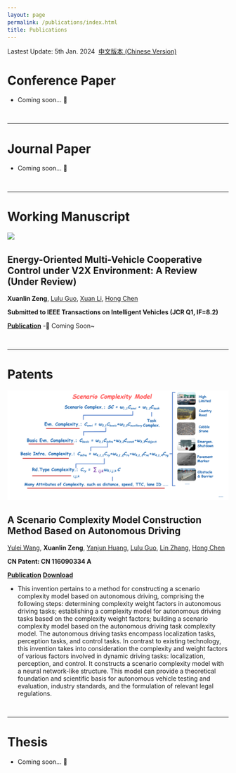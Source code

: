 ```yaml
---
layout: page
permalink: /publications/index.html
title: Publications
---
```


Lastest Update: 5th Jan. 2024&nbsp;  [中文版本 (Chinese Version)](https://xuanlinzeng.github.io/file/publications-zh/)

# Conference Paper

- Coming soon... 🚀

<br>

---

# Journal Paper

- Coming soon... 🚀

<br>

---

# Working Manuscript

<img src='assets/EnergyMultiReview.jpg'>

## Energy-Oriented Multi-Vehicle Cooperative Control under V2X Environment: A Review (Under Review)

**Xuanlin Zeng**, [Lulu Guo](https://scholar.google.com/citations?user=0sUbiwQAAAAJ), [Xuan Li](https://scholar.google.com/citations?user=AYozSzMAAAAJ), [Hong Chen](https://scholar.google.com/citations?user=n_eA148AAAAJ)

**Submitted to IEEE Transactions on Intelligent Vehicles (JCR Q1, IF=8.2)**

[**Publication**](XXXXX)
-🚀 Coming Soon~

<!-- Leveraging vehicle-to-everything (V2X) communication, multi-vehicle cooperative control shows promising potential for enhancing traffic efficiency and energy saving. However, current research primarily focuses on single-vehicle or simplistic platoon control, limiting the scope to addressing diverse single-lane platoons, intricate multi-lane cooperation mechanisms, homogeneous or heterogeneous systems, and advanced energy-efficient control algorithms. To promote the application of multi-vehicle cooperative energy-efficient control in intelligent transportation systems, this paper presents a comprehensive review of the recent progress and challenges. Existing literature is categorized by scenario variations into the platoon level and the traffic level studies. Furthermore, distinctions between homogeneous and heterogeneous multi-vehicle systems are discussed. Moreover, algorithms based on models and learning are elaborately introduced and analyzed. Finally, this paper presents discussions and outlines prospective future directions to guide readers.
-->


<br>

---

# Patents

<img src='images/ScenarioComplexityModel.jpg'>

## A Scenario Complexity Model Construction Method Based on Autonomous Driving

[Yulei Wang](https://ieeexplore.ieee.org/author/37085365131), **Xuanlin Zeng**, [Yanjun Huang](https://scholar.google.com/citations?user=r_XUM78AAAAJ), [Lulu Guo](https://scholar.google.com/citations?user=0sUbiwQAAAAJ), [Lin Zhang](https://ieeexplore.ieee.org/author/37538577800), [Hong Chen](https://scholar.google.com/citations?user=n_eA148AAAAJ)

**CN Patent: CN 116090334 A**

[**Publication**](https://kns.cnki.net/kcms2/article/abstract?v=j6HAoO1nZAzkvm6MpJHoWmBDJ2BW2KtBnB4STXfe_pNEoLN8cD9-fMOJLH8TqeJSLwUrGghTFGW5L50LZTymV3kXgDyNFd3nOzU7gYlERTO8Qx1wBLHFGcJdO261w1A_DlevaQ671cg=&uniplatform=NZKPT&language=CHS) [**Download**](https://xuanlinzeng.github.io/publication/Patent_ScenarioComplexityModel.pdf)
- This invention pertains to a method for constructing a scenario complexity model based on autonomous driving, comprising the following steps: determining complexity weight factors in autonomous driving tasks; establishing a complexity model for autonomous driving tasks based on the complexity weight factors; building a scenario complexity model based on the autonomous driving task complexity model. The autonomous driving tasks encompass localization tasks, perception tasks, and control tasks. In contrast to existing technology, this invention takes into consideration the complexity and weight factors of various factors involved in dynamic driving tasks: localization, perception, and control. It constructs a scenario complexity model with a neural network-like structure. This model can provide a theoretical foundation and scientific basis for autonomous vehicle testing and evaluation, industry standards, and the formulation of relevant legal regulations.

<br>

---

# Thesis
- Coming soon... 🚀


<br>

